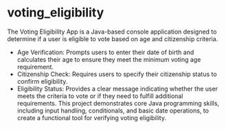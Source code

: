 # voting_eligibility
The Voting Eligibility App is a Java-based console application designed to determine if a user is eligible to vote based on age and citizenship criteria.
* Age Verification: Prompts users to enter their date of birth and calculates their age to ensure they meet the minimum voting age requirement.
* Citizenship Check: Requires users to specify their citizenship status to confirm eligibility.
* Eligibility Status: Provides a clear message indicating whether the user meets the criteria to vote or if they need to fulfill additional requirements.
This project demonstrates core Java programming skills, including input handling, conditionals, and basic date operations, to create a functional tool for verifying voting eligibility.

